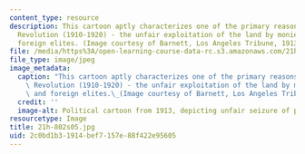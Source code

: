 ```yaml
---
content_type: resource
description: This cartoon aptly characterizes one of the primary reasons for the Mexican
  Revolution (1910-1920) - the unfair exploitation of the land by monied Mexican and
  foreign elites. (Image courtesy of Barnett, Los Angeles Tribune, 1913.)
file: /media/https%3A/open-learning-course-data-rc.s3.amazonaws.com/21h-802-modern-latin-america-1808-present-revolution-dictatorship-democracy-spring-2005/2c0bd1b31914bef7157e88f422e95605_21h-802s05.jpg
file_type: image/jpeg
image_metadata:
  caption: "This cartoon aptly characterizes one of the primary reasons for the Mexican\
    \ Revolution (1910-1920) - the unfair exploitation of the land by monied Mexican\
    \ and foreign elites.\_(Image courtesy of Barnett, Los Angeles Tribune, 1913.)"
  credit: ''
  image-alt: Political cartoon from 1913, depicting unfair seizure of property.
resourcetype: Image
title: 21h-802s05.jpg
uid: 2c0bd1b3-1914-bef7-157e-88f422e95605
---
```

